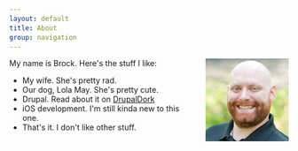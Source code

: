 ```yaml
---
layout: default
title: About
group: navigation
---
```

<img src="/files/profile.jpg" alt="Profile" align="right" style="padding-left: 20px;" width=150>
My name is Brock. Here's the stuff I like:

* My wife. She's pretty rad.
* Our dog, Lola May. She's pretty cute.
* Drupal. Read about it on [DrupalDork](http://drupaldork.com)
* iOS development. I'm still kinda new to this one.
* That's it. I don't like other stuff.
